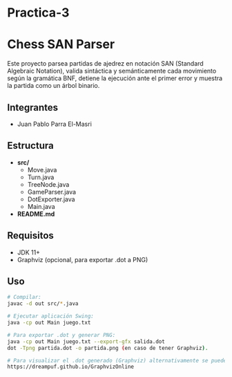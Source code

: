 # Practica-3
# Chess SAN Parser

Este proyecto parsea partidas de ajedrez en notación SAN (Standard Algebraic Notation), valida sintáctica y semánticamente cada movimiento según la gramática BNF, detiene la ejecución ante el primer error y muestra la partida como un árbol binario.

## Integrantes
- Juan Pablo Parra El-Masri

## Estructura

- **src/**  
  - Move.java  
  - Turn.java  
  - TreeNode.java  
  - GameParser.java  
  - DotExporter.java  
  - Main.java  
- **README.md**

## Requisitos

- JDK 11+  
- Graphviz (opcional, para exportar .dot a PNG)

## Uso

```bash
# Compilar:
javac -d out src/*.java

# Ejecutar aplicación Swing:
java -cp out Main juego.txt

# Para exportar .dot y generar PNG:
java -cp out Main juego.txt --export-gfx salida.dot
dot -Tpng partida.dot -o partida.png (en caso de tener Graphviz).

# Para visualizar el .dot generado (Graphviz) alternativamente se puede usar el archivo en esta pagina:
https://dreampuf.github.io/GraphvizOnline
```
